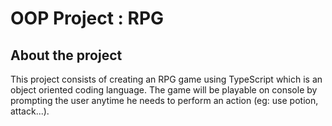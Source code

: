 # OOP Project : RPG 
## About the project
This project consists of creating an RPG game using TypeScript which is an object oriented coding language. The game will be playable on console by prompting the user anytime he needs to perform an action (eg: use potion, attack...). 
